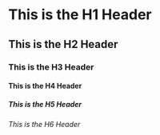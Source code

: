 # This is the H1 Header
## This is the H2 Header
### This is the H3 Header
#### This is the H4 Header
##### This is the H5 Header
###### This is the H6 Header
